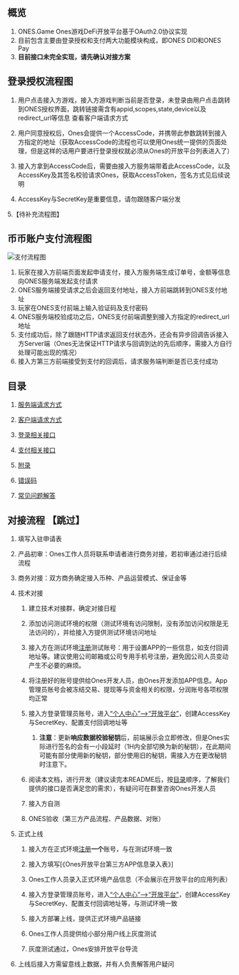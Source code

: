 ## 概览 

 1. ONES.Game Ones游戏DeFi开放平台基于OAuth2.0协议实现 
 2. 目前包含主要由登录授权和支付两大功能模块构成，即ONES DID和ONES Pay
 3. **目前接口未完全实现，请先确认对接方案**

## 登录授权流程图

 1. 用户点击接入方游戏，接入方游戏判断当前是否登录，未登录由用户点击跳转到ONES授权界面，跳转链接需含有appid,scopes,state,device以及redirect_url等信息 查看客户端请求方式 

 2. 用户同意授权后，Ones会提供一个AccessCode，并携带此参数跳转到接入方指定的地址（获取AccessCode的流程也可以使用Ones统一提供的页面处理，但是这样的话用户要进行登录授权就必须从Ones的开放平台列表进入了）

 3. 接入方拿到AccessCode后，需要由接入方服务端带着此AccessCode，以及AccessKey及其签名校验请求Ones，获取AccessToken，签名方式见后续说明

 4. AccessKey与SecretKey是重要信息，请勿跟随客户端分发
   
 5.【待补充流程图】

## 币币账户支付流程图

 ![支付流程图](./docs/cn/images/Ones开放平台-币币账户支付流程图.png) 

 1. 玩家在接入方前端页面发起申请支付，接入方服务端生成订单号，金额等信息向ONES服务端发起支付请求
 2. ONES服务端接受请求之后会返回支付地址，接入方前端跳转到ONES支付地址
 3. 玩家在ONES支付前端上输入验证码及支付密码 
 4. ONES服务端校验成功之后，ONES支付前端调整到接入方指定的redirect_url地址 
 5. 支付成功后，除了跟随HTTP请求返回支付状态外，还会有异步回调告诉接入方Server端（Ones无法保证HTTP请求与回调到达的先后顺序，需接入方自行处理可能出现的情况）
 6. 接入方第三方前端接受到支付的回调后，请求服务端判断是否已支付成功


## 目录

1. [服务端请求方式](./docs/cn/1.服务端请求方式.md)
   
2. [客户端请求方式](./docs/cn/2.客户端请求方式.md)

3. [登录相关接口](./docs/cn/3.登录相关接口.md)

4. [支付相关接口](./docs/cn/4.支付相关接口.md)

5. [附录](./docs/cn/5.附录.md)

6. [错误码](./docs/cn/6.错误码.md)

7. [常见问题解答](./docs/cn/7.FAQ.md)


## 对接流程 【跳过】

1. 填写入驻申请表

2. 产品初审：Ones工作人员将联系申请者进行商务对接，若初审通过进行后续流程

3. 商务对接：双方商务确定接入币种、产品运营模式、保证金等

4. 技术对接
   
   1. 建立技术对接群，确定对接日程
   
   2. 添加访问测试环境的权限（测试环境有访问限制，没有添加访问权限是无法访问的），并给接入方提供测试环境访问地址
   
   3. 接入方在测试环境[注册](https://play.ones.game/account/register)测试账号：用于设置APP的一些信息，如支付回调地址等。建议使用公司邮箱或公司专用手机号注册，避免因公司人员变动产生不必要的麻烦。
   
   4. 将注册好的账号提供给Ones开发人员，由Ones开发添加APP信息。App管理员账号会被冻结交易、提现等与资金相关的权限，分润账号各项权限均正常

   5. 接入方登录管理员账号，进入[“个人中心”-->“开放平台”](https://play.ones.game/asset/open/app)，创建AccessKey与SecretKey、配置支付回调地址等

       1. **注意**：更新**响应数据校验秘钥**后，前端展示会立即修改，但是Ones实际进行签名的会有一小段延时（1H内全部切换为新的秘钥），在此期间可能有部分使用新的秘钥，部分使用旧的秘钥，需接入方在更改秘钥时注意下。

   6. 阅读本文档，进行开发（建议读完本README后，按[目录](#目录)顺序，了解我们提供的接口是否满足您的需求），有疑问可在群里咨询Ones开发人员

   7. 接入方自测

   8. ONES验收（第三方产品流程、产品数据、对账）

5. 正式上线

   1. 接入方在正式环境[注册](https://play.ones.game/account/register)**一个**账号，与在测试环境一致

   2. 接入方填写[《Ones开放平台第三方APP信息录入表》]
   
   3. Ones工作人员录入正式环境产品信息（不会展示在开放平台的应用列表）
   
   4. 接入方登录管理员账号，进入[“个人中心”-->“开放平台”](https://play.ones.game/open/app)，创建AccessKey与SecretKey、配置支付回调地址等，与测试环境一致
   
   5. 接入方部署上线，提供正式环境产品链接
   
   6. Ones工作人员提供给小部分用户线上灰度测试
   
   7. 灰度测试通过，Ones安排开放平台导流

6. 上线后接入方需留意线上数据，并有人负责解答用户疑问